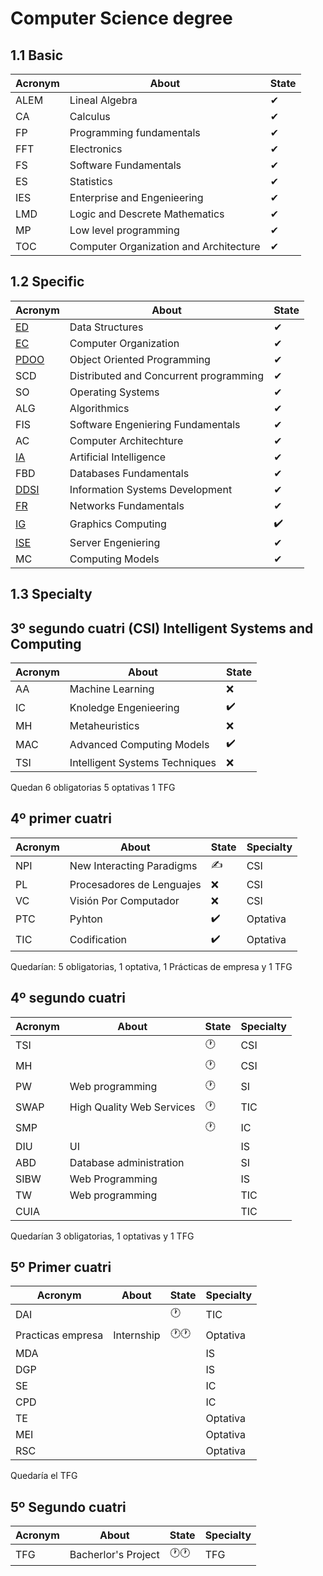 # Computer Science degree

## 1.1 Basic 

|Acronym|About|State|
|-------|----|-----|
|ALEM|Lineal Algebra|✔|
|CA|Calculus|✔|
|FP|Programming fundamentals|✔|
|FFT|Electronics|✔|
|FS|Software Fundamentals|✔|
|ES|Statistics|✔|
|IES|Enterprise and Engenieering|✔|
|LMD|Logic and Descrete Mathematics|✔|
|MP|Low level programming|✔|
|TOC|Computer Organization and Architecture|✔|

## 1.2 Specific 

|Acronym|About|State|
|-------|-----|-----|
|[ED](https://github.com/Cristinasj/practica2ED)|Data Structures|✔|
|[EC](https://github.com/Cristinasj/arduino)|Computer Organization|✔|
|[PDOO](https://github.com/inowen/Civitas)|Object Oriented Programming|✔|
|SCD|Distributed and Concurrent programming|✔|
|SO|Operating Systems|✔|
|ALG|Algorithmics|✔|
|FIS|Software Engeniering Fundamentals|✔|
|AC|Computer Architechture|✔|
|[IA](https://github.com/Cristinasj/chatBot)|Artificial Intelligence|✔|
|FBD|Databases Fundamentals|✔|
|[DDSI](https://github.com/Cristinasj/DDSI-X)|Information Systems Development|✔|
|[FR](https://github.com/Cristinasj/FR)|Networks Fundamentals|✔|
|[IG](https://github.com/Cristinasj/IG)|Graphics Computing|✔️|
|[ISE](https://github.com/Cristinasj/ISE)|Server Engeniering|✔|
|MC|Computing Models|✔|

## 1.3 Specialty 
## 3º segundo cuatri (CSI) Intelligent Systems and Computing

|Acronym|About|State|
|-------|-----|-----|
|AA|Machine Learning|❌|
|IC|Knoledge Engenieering|✔️|
|MH|Metaheuristics|❌|
|MAC|Advanced Computing Models|✔️|
|TSI|Intelligent Systems Techniques|❌|

Quedan 6 obligatorias 5 optativas 1 TFG 

## 4º primer cuatri 
|Acronym|About|State|Specialty|
|-------|-----|-----|------------|
|NPI|New Interacting Paradigms|✍|CSI|
|PL|Procesadores de Lenguajes|❌|CSI|
|VC|Visión Por Computador|❌|CSI|
|PTC|Pyhton|✔️|Optativa|
|TIC|Codification|✔️|Optativa|

Quedarían: 5 obligatorias, 1 optativa, 1 Prácticas de empresa y 1 TFG 

## 4º segundo cuatri 
|Acronym|About|State|Specialty|
|-------|-----|-----|------------|
|TSI||🕐|CSI|
|MH||🕐|CSI|
|PW|Web programming|🕐|SI|
|SWAP|High Quality Web Services|🕐|TIC|
|SMP||🕐|IC|
|DIU|UI||IS|
|ABD|Database administration||SI|
|SIBW|Web Programming||IS|
|TW|Web programming||TIC|
|CUIA|||TIC|

Quedarían 3 obligatorias, 1 optativas y 1 TFG 

## 5º Primer cuatri 
|Acronym|About|State|Specialty|
|-------|-----|-----|------------|
|DAI||🕐|TIC|
|Practicas empresa|Internship|🕐🕐|Optativa|
|MDA|||IS|
|DGP|||IS|
|SE|||IC|
|CPD|||IC|
|TE|||Optativa|
|MEI|||Optativa|
|RSC|||Optativa|

Quedaría el TFG

## 5º Segundo cuatri
|Acronym|About|State|Specialty|
|-------|-----|-----|------------|
|TFG|Bacherlor's Project|🕐🕐|TFG|
